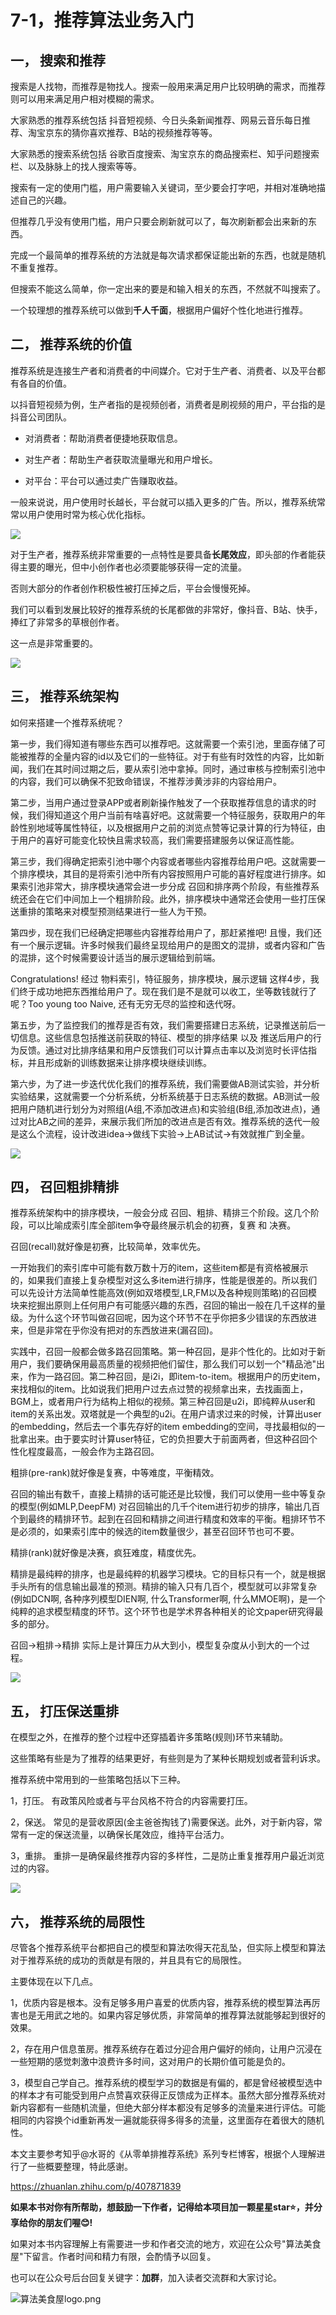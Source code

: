 # 7-1，推荐算法业务入门


<!-- #region -->
## 一， 搜索和推荐

搜索是人找物，而推荐是物找人。搜索一般用来满足用户比较明确的需求，而推荐则可以用来满足用户相对模糊的需求。

大家熟悉的推荐系统包括 抖音短视频、今日头条新闻推荐、网易云音乐每日推荐、淘宝京东的猜你喜欢推荐、B站的视频推荐等等。

大家熟悉的搜索系统包括 谷歌百度搜索、淘宝京东的商品搜索栏、知乎问题搜索栏、以及脉脉上的找人搜索等等。

搜索有一定的使用门槛，用户需要输入关键词，至少要会打字吧，并相对准确地描述自己的兴趣。

但推荐几乎没有使用门槛，用户只要会刷新就可以了，每次刷新都会出来新的东西。


完成一个最简单的推荐系统的方法就是每次请求都保证能出新的东西，也就是随机不重复推荐。

但搜索不能这么简单，你一定出来的要是和输入相关的东西，不然就不叫搜索了。

一个较理想的推荐系统可以做到**千人千面**，根据用户偏好个性化地进行推荐。



## 二， 推荐系统的价值

推荐系统是连接生产者和消费者的中间媒介。它对于生产者、消费者、以及平台都有各自的价值。

以抖音短视频为例，生产者指的是视频创者，消费者是刷视频的用户，平台指的是抖音公司团队。


* 对消费者：帮助消费者便捷地获取信息。

* 对生产者：帮助生产者获取流量曝光和用户增长。

* 对平台：平台可以通过卖广告赚取收益。


一般来说说，用户使用时长越长，平台就可以插入更多的广告。所以，推荐系统常常以用户使用时常为核心优化指标。

![](https://tva1.sinaimg.cn/large/e6c9d24egy1h4gzw2yn6fj20jk0fzwgu.jpg)



对于生产者，推荐系统非常重要的一点特性是要具备**长尾效应**，即头部的作者能获得主要的曝光，但中小创作者也必须要能够获得一定的流量。

否则大部分的作者创作积极性被打压掉之后，平台会慢慢死掉。

我们可以看到发展比较好的推荐系统的长尾都做的非常好，像抖音、B站、快手，捧红了非常多的草根创作者。

这一点是非常重要的。

![](https://tva1.sinaimg.cn/large/e6c9d24egy1h4l5apverfj20rs0eg74g.jpg)



<!-- #endregion -->

<!-- #region -->
## 三， 推荐系统架构

如何来搭建一个推荐系统呢？

第一步，我们得知道有哪些东西可以推荐吧。这就需要一个索引池，里面存储了可能被推荐的全量内容的id以及它们的一些特征。对于有些有时效性的内容，比如新闻，我们在其时间过期之后，要从索引池中拿掉。同时，通过审核与控制索引池中的内容，我们可以确保不犯致命错误，不推荐涉黄涉非的内容给用户。

第二步，当用户通过登录APP或者刷新操作触发了一个获取推荐信息的请求的时候，我们得知道这个用户当前有啥喜好吧。这就需要一个特征服务，获取用户的年龄性别地域等属性特征，以及根据用户之前的浏览点赞等记录计算的行为特征，由于用户的喜好可能变化较快且需求较高，我们需要搭建服务以保证高性能。


第三步，我们得确定把索引池中哪个内容或者哪些内容推荐给用户吧。这就需要一个排序模块，其目的是将索引池中所有内容按照用户可能的喜好程度进行排序。如果索引池非常大，排序模块通常会进一步分成 召回和排序两个阶段，有些推荐系统还会在它们中间加上一个粗排阶段。此外，排序模块中通常还会使用一些打压保送重排的策略来对模型预测结果进行一些人为干预。


第四步，现在我们已经确定把哪些内容推荐给用户了，那赶紧推吧! 且慢，我们还有一个展示逻辑。许多时候我们最终呈现给用户的是图文的混排，或者内容和广告的混排，这个时候需要设计适当的展示逻辑给到前端。


Congratulations! 经过 物料索引，特征服务，排序模块，展示逻辑 这样4步，我们终于成功地把东西推给用户了。现在我们是不是就可以收工，坐等数钱就行了呢？Too young too Naive, 还有无穷无尽的监控和迭代呀。

第五步，为了监控我们的推荐是否有效，我们需要搭建日志系统，记录推送前后一切信息。这些信息包括推送前获取的特征、模型的排序结果 以及 推送后用户的行为反馈。通过对比排序结果和用户反馈我们可以计算点击率以及浏览时长评估指标，并且形成新的训练数据来让排序模块继续训练。


第六步，为了进一步迭代优化我们的推荐系统，我们需要做AB测试实验，并分析实验结果，这就需要一个分析系统，分析系统基于日志系统的数据。AB测试一般把用户随机进行划分为对照组(A组,不添加改进点)和实验组(B组,添加改进点)，通过对比AB之间的差异，来展示我们所加的改进点是否有效。推荐系统的迭代一般是这么个流程，设计改进idea->做线下实验->上AB试试->有效就推广到全量。


<!-- #endregion -->

![](https://tva1.sinaimg.cn/large/e6c9d24egy1h4oo37b5hjj20k00ekmxf.jpg)



<!-- #region -->
## 四， 召回粗排精排

推荐系统架构中的排序模块，一般会分成 召回、粗排、精排三个阶段。这几个阶段，可以比喻成索引库全部item争夺最终展示机会的初赛，复赛 和 决赛。

召回(recall)就好像是初赛，比较简单，效率优先。

一开始我们的索引库中可能有数万数十万的item，这些item都是有资格被展示的，如果我们直接上复杂模型对这么多item进行排序，性能是很差的。所以我们可以先设计方法简单性能高效(例如双塔模型,LR,FM以及各种规则策略)的召回模块来挖掘出原则上任何用户有可能感兴趣的东西，召回的输出一般在几千这样的量级。为什么这个环节叫做召回呢，因为这个环节不在乎你把多少错误的东西放进来，但是非常在乎你没有把对的东西放进来(漏召回)。

实践中，召回一般都会做多路召回策略。第一种召回，是非个性化的。比如对于新用户，我们要确保用最高质量的视频把他们留住，那么我们可以划一个"精品池"出来，作为一路召回。第二种召回，是i2i，即item-to-item。根据用户的历史item，来找相似的item。比如说我们把用户过去点过赞的视频拿出来，去找画面上，BGM上，或者用户行为结构上相似的视频。第三种召回是u2i，即纯粹从user和item的关系出发。双塔就是一个典型的u2i。在用户请求过来的时候，计算出user的embedding，然后去一个事先存好的item embedding的空间，寻找最相似的一批拿出来。由于要实时计算user特征，它的负担要大于前面两者，但这种召回个性化程度最高，一般会作为主路召回。

粗排(pre-rank)就好像是复赛，中等难度，平衡精效。

召回的输出有数千，直接上精排的话可能还是比较慢，我们可以使用一些中等复杂的模型(例如MLP,DeepFM) 对召回输出的几千个item进行初步的排序，输出几百个到最终的精排环节。起到在召回和精排之间进行精度和效率的平衡。粗排环节不是必须的，如果索引库中的候选的item数量很少，甚至召回环节也可不要。

精排(rank)就好像是决赛，疯狂难度，精度优先。

精排是最纯粹的排序，也是最纯粹的机器学习模块。它的目标只有一个，就是根据手头所有的信息输出最准的预测。精排的输入只有几百个，模型就可以非常复杂(例如DCN啊, 各种序列模型DIEN啊, 什么Transformer啊, 什么MMOE啊)，是一个纯粹的追求模型精度的环节。这个环节也是学术界各种相关的论文paper研究得最多的部分。


召回->粗排->精排 实际上是计算压力从大到小，模型复杂度从小到大的一个过程。



![](https://tva1.sinaimg.cn/large/e6c9d24egy1h4p0jmhhv0j20k10bvq37.jpg)


<!-- #endregion -->

<!-- #region -->
## 五， 打压保送重排

在模型之外，在推荐的整个过程中还穿插着许多策略(规则)环节来辅助。

这些策略有些是为了推荐的结果更好，有些则是为了某种长期规划或者营利诉求。

推荐系统中常用到的一些策略包括以下三种。

1，打压。 有政策风险或者与平台风格不符合的内容需要打压。

2，保送。 常见的是营收原因(金主爸爸掏钱了)需要保送。此外，对于新内容，常常有一定的保送流量，以确保长尾效应，维持平台活力。

3，重排。 重排一是确保最终推荐内容的多样性，二是防止重复推荐用户最近浏览过的内容。


![](https://tva1.sinaimg.cn/large/e6c9d24egy1h4p0ep9egqj20k00e6gm5.jpg)
<!-- #endregion -->




## 六， 推荐系统的局限性

尽管各个推荐系统平台都把自己的模型和算法吹得天花乱坠，但实际上模型和算法对于推荐系统的成功的贡献是有限的，并且具有它的局限性。

主要体现在以下几点。

1，优质内容是根本。没有足够多用户喜爱的优质内容，推荐系统的模型算法再厉害也是无用武之地的。如果内容足够优质，非常简单的推荐算法就能够起到很好的效果。

2，存在用户信息茧房。推荐系统存在着过分迎合用户偏好的倾向，让用户沉浸在一些短期的感觉刺激中浪费许多时间，这对用户的长期价值可能是负的。

3，模型自己学自己。推荐系统的模型学习的数据是有偏的，都是曾经被模型选中的样本才有可能受到用户点赞喜欢获得正反馈成为正样本。虽然大部分推荐系统对新内容都有一些随机流量，但绝大部分样本都没有足够多的流量来进行评估。可能相同的内容换个id重新再发一遍就能获得多得多的流量，这里面存在着很大的随机性。






本文主要参考知乎@水哥的《从零单排推荐系统》系列专栏博客，根据个人理解进行了一些概要整理，特此感谢。

https://zhuanlan.zhihu.com/p/407871839




**如果本书对你有所帮助，想鼓励一下作者，记得给本项目加一颗星星star⭐️，并分享给你的朋友们喔😊!** 

如果对本书内容理解上有需要进一步和作者交流的地方，欢迎在公众号"算法美食屋"下留言。作者时间和精力有限，会酌情予以回复。

也可以在公众号后台回复关键字：**加群**，加入读者交流群和大家讨论。

![算法美食屋logo.png](https://tva1.sinaimg.cn/large/e6c9d24egy1h41m2zugguj20k00b9q46.jpg)
